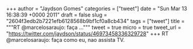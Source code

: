 
+++
author = "Jaydson Gomes"
categories = ["tweet"]
date = "Sun Mar 13 16:38:39 +0000 2011"
draft = false
slug = "2604f3edb2b7221efb6128568b9bf1cf0a8cb434"
tags = ["tweet"]
title = """RT @marcelosaraujo: faça ..."""
tweet = true
micro = true
tweet_url = "https://twitter.com/jaydson/status/46973458336329728"
+++
RT @marcelosaraujo: faça como eu, nao assista TV.
